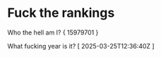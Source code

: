 # Fuck the rankings

Who the hell am I?
{ 15979701 }

What fucking year is it?
[ 2025-03-25T12:36:40Z ]
